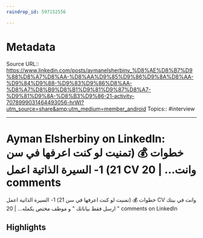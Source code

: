 ```yaml
---
raindrop_id: 597152556

---
```


# Metadata
Source URL:: https://www.linkedin.com/posts/aymanelsherbiny_%D8%AE%D8%B7%D9%88%D8%A7%D8%AA-%D8%AA%D9%85%D9%86%D9%8A%D8%AA-%D9%84%D9%88-%D9%83%D9%86%D8%AA-%D8%A7%D8%B9%D8%B1%D9%81%D9%87%D8%A7-%D9%81%D9%8A-%D8%B3%D9%86-21-activity-7078999031464493056-hrWI?utm_source=share&amp;utm_medium=member_android
Topics:: #interview

---
# Ayman Elsherbiny on LinkedIn: خطوات 💰 (تمنيت لو كنت اعرفها في سن 21) 1- السيرة الذاتية اعمل CV وانت… | 20 comments

خطوات 💰  (تمنيت لو كنت اعرفها في سن 21)  1- السيرة الذاتية   اعمل CV وانت في بيتك &quot; ارسل فقط بياناتك &quot; و موظف مختص يكمله… | 20 comments on LinkedIn

## Highlights
